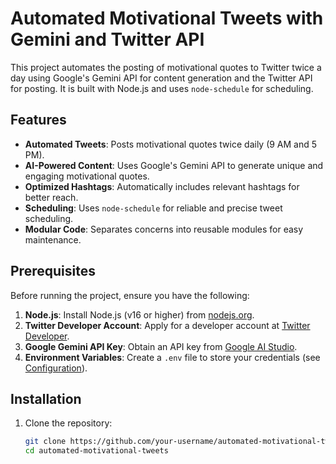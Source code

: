 # Automated Motivational Tweets with Gemini and Twitter API

This project automates the posting of motivational quotes to Twitter twice a day using Google's Gemini API for content generation and the Twitter API for posting. It is built with Node.js and uses `node-schedule` for scheduling.

## Features

- **Automated Tweets**: Posts motivational quotes twice daily (9 AM and 5 PM).
- **AI-Powered Content**: Uses Google's Gemini API to generate unique and engaging motivational quotes.
- **Optimized Hashtags**: Automatically includes relevant hashtags for better reach.
- **Scheduling**: Uses `node-schedule` for reliable and precise tweet scheduling.
- **Modular Code**: Separates concerns into reusable modules for easy maintenance.

## Prerequisites

Before running the project, ensure you have the following:

1. **Node.js**: Install Node.js (v16 or higher) from [nodejs.org](https://nodejs.org/).
2. **Twitter Developer Account**: Apply for a developer account at [Twitter Developer](https://developer.twitter.com/).
3. **Google Gemini API Key**: Obtain an API key from [Google AI Studio](https://aistudio.google.com/).
4. **Environment Variables**: Create a `.env` file to store your credentials (see [Configuration](#configuration)).

## Installation

1. Clone the repository:
   ```bash
   git clone https://github.com/your-username/automated-motivational-tweets.git
   cd automated-motivational-tweets
   ```
